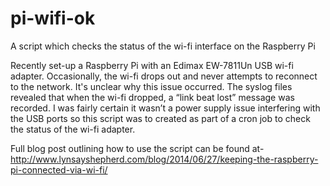 pi-wifi-ok
==========

A script which checks the status of the wi-fi interface on the Raspberry Pi

Recently set-up a Raspberry Pi with an Edimax EW-7811Un USB wi-fi adapter.  Occasionally, the wi-fi drops out and never attempts to reconnect to the network.  It's unclear why this issue occurred.  The syslog files revealed that when the wi-fi dropped, a “link beat lost” message was recorded. I was fairly certain it wasn’t a power supply issue interfering with the USB ports so this script was to created as part of a cron job to check the status of the wi-fi adapter.

Full blog post outlining how to use the script can be found at- http://www.lynsayshepherd.com/blog/2014/06/27/keeping-the-raspberry-pi-connected-via-wi-fi/
